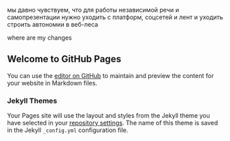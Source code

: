 мы давно чувствуем, что для работы независимой речи и самопрезентации нужно уходить с платформ, соцсетей и лент и уходить строить автономии в веб-леса 

where are my changes

## Welcome to GitHub Pages

You can use the [editor on GitHub](https://github.com/mitje-glavanakov/mitje-glavanakov.github.io/edit/main/index.md) to maintain and preview the content for your website in Markdown files.

### Jekyll Themes

Your Pages site will use the layout and styles from the Jekyll theme you have selected in your [repository settings](https://github.com/mitje-glavanakov/mitje-glavanakov.github.io/settings). The name of this theme is saved in the Jekyll `_config.yml` configuration file.

